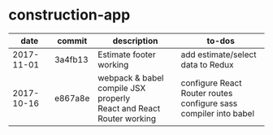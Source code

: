 # construction-app

date | commit | description | to-dos
---- | ------ | ----------- | ------
2017-11-01 | 3a4fb13 | Estimate footer working | add estimate/select data to Redux
2017-10-16 | e867a8e | webpack & babel compile JSX properly</br>React and React Router working | configure React Router routes</br>configure sass compiler into babel
